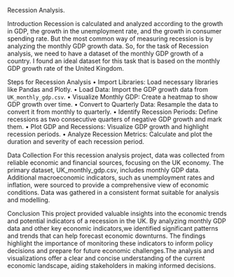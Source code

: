 Recession Analysis.

Introduction
Recession is calculated and analyzed according to the growth in GDP, the growth in the unemployment rate, and the growth in consumer spending rate. But the most common way of measuring recession is by analyzing the monthly GDP growth data. So, for the task of Recession analysis, we need to have a dataset of the monthly GDP growth of a country. I found an ideal dataset for this task that is based on the monthly GDP growth rate of the United Kingdom. 

Steps for Recession Analysis
•	Import Libraries: Load necessary libraries like Pandas and Plotly.
•	Load Data: Import the GDP growth data from `UK_monthly_gdp.csv`.
•	Visualize Monthly GDP: Create a heatmap to show GDP growth over time.
•	Convert to Quarterly Data: Resample the data to convert it from monthly to quarterly.
•	Identify Recession Periods: Define recessions as two consecutive quarters of negative GDP growth and mark them.
•	Plot GDP and Recessions: Visualize GDP growth and highlight recession periods.
•	Analyze Recession Metrics: Calculate and plot the duration and severity of each recession period.

Data Collection
For this recession analysis project, data was collected from reliable economic and financial sources, focusing on the UK economy. The primary dataset, UK_monthly_gdp.csv, includes monthly GDP data. Additional macroeconomic indicators, such as unemployment rates and inflation, were sourced to provide a comprehensive view of economic conditions. Data was gathered in a consistent format suitable for analysis and modelling.

Conclusion
This project provided valuable insights into the economic trends and potential indicators of a recession in the UK. By analyzing monthly GDP data and other key economic indicators,we identified significant patterns and trends that can help forecast economic downturns. The findings highlight the importance of monitoring these indicators to inform policy decisions and prepare for future economic challenges.The analysis and visualizations offer a clear and concise understanding of the current economic landscape, aiding stakeholders in making informed decisions.

